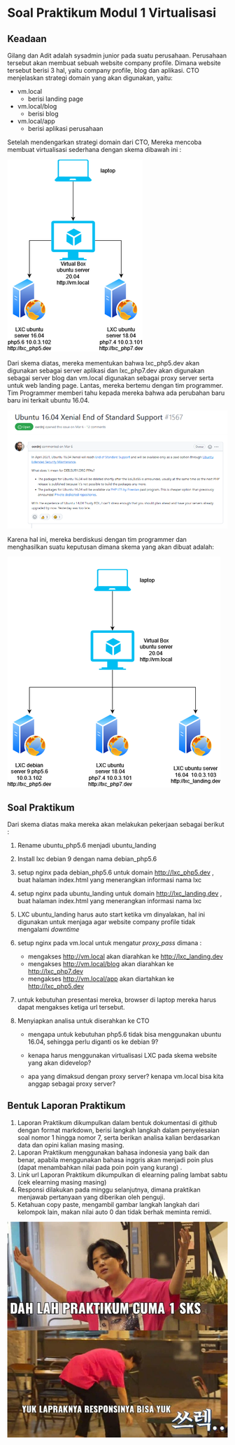# Soal Praktikum Modul 1 Virtualisasi
## Keadaan

Gilang dan Adit adalah sysadmin junior pada suatu perusahaan. Perusahaan tersebut akan membuat sebuah website company profile. Dimana website tersebut berisi 3 hal, yaitu company profile, blog dan aplikasi. CTO menjelaskan strategi domain yang akan digunakan, yaitu:

- vm.local
  - berisi landing page
- vm.local/blog
  - berisi blog
- vm.local/app
  - berisi aplikasi perusahaan

Setelah mendengarkan strategi domain dari CTO, Mereka mencoba membuat virtualisasi sederhana dengan skema dibawah ini :

![topologi](assets\topologi.PNG)

Dari skema diatas, mereka mementukan bahwa lxc_php5.dev akan digunakan sebagai server aplikasi dan lxc_php7.dev akan digunakan sebagai server blog dan vm.local digunakan sebagai proxy server serta untuk web landing page. Lantas, mereka bertemu dengan tim programmer. Tim Programmer memberi tahu kepada mereka bahwa ada perubahan baru baru ini terkait ubuntu 16.04.

![news](assets\news.PNG)

Karena hal ini, mereka berdiskusi dengan tim programmer dan menghasilkan suatu keputusan dimana skema yang akan dibuat adalah:

![soal_praktikum](assets\soal_praktikum.png)

## Soal Praktikum

Dari skema diatas maka mereka akan melakukan pekerjaan sebagai berikut :

1. Rename ubuntu_php5.6 menjadi ubuntu_landing

2. Install lxc debian 9 dengan nama debian_php5.6

3. setup nginx pada debian_php5.6 untuk domain http://lxc_php5.dev , buat halaman index.html yang menerangkan informasi nama lxc

4. setup nginx pada ubuntu_landing untuk domain http://lxc_landing.dev , buat halaman index.html yang menerangkan informasi nama lxc

5. LXC ubuntu_landing harus auto start ketika vm dinyalakan, hal ini digunakan untuk menjaga agar website company profile tidak mengalami *downtime*

6. setup nginx pada vm.local untuk mengatur *proxy_pass* dimana :

   - mengakses http://vm.local akan diarahkan ke http://lxc_landing.dev
   - mengakses http://vm.local/blog akan diarahkan ke http://lxc_php7.dev
   - mengakses http://vm.local/app akan diartahkan ke http://lxc_php5.dev

7. untuk kebutuhan presentasi mereka, browser di laptop mereka harus dapat mengakses ketiga url tersebut.

8. Menyiapkan analisa untuk diserahkan ke CTO

   - mengapa untuk kebutuhan php5.6 tidak bisa menggunakan ubuntu 16.04, sehingga perlu diganti os ke debian 9?

   - kenapa harus menggunakan virtualisasi LXC pada skema website yang akan didevelop?
   - apa yang dimaksud dengan proxy server? kenapa vm.local bisa kita anggap sebagai proxy server?



## Bentuk Laporan Praktikum

1. Laporan Praktikum dikumpulkan dalam bentuk dokumentasi di github dengan format markdown, berisi langkah langkah dalam penyelesaian soal nomor 1 hingga nomor 7, serta berikan analisa kalian berdasarkan data dan opini kalian masing masing.
2. Laporan Praktikum menggunakan bahasa indonesia yang baik dan benar, apabila menggunakan bahasa inggris akan menjadi poin plus (dapat menambahkan nilai pada poin poin yang kurang) .
3. Link url Laporan Praktikum dikumpulkan di elearning paling lambat sabtu (cek elearning masing masing)
4. Responsi dilakukan pada minggu selanjutnya, dimana praktikan menjawab pertanyaan yang diberikan oleh penguji.
5. Ketahuan copy paste, mengambil gambar langkah langkah dari kelompok lain, makan nilai auto 0 dan tidak berhak meminta remidi.



![meme-laprak](assets\meme-laprak.jpg)
